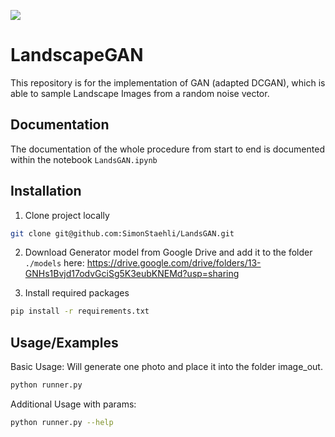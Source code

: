 <a href="https://img.shields.io/badge/FHNW-Deep%20Learning-yellow"><img src="https://img.shields.io/badge/FHNW-Deep%20Learning-yellow" /></a>

# LandscapeGAN

This repository is for the implementation of GAN (adapted DCGAN), which is able to sample Landscape Images from a random noise vector.

## Documentation

The documentation of the whole procedure from start to end is documented within the notebook `LandsGAN.ipynb`

## Installation

1. Clone project locally 

```bash
git clone git@github.com:SimonStaehli/LandsGAN.git
```

2. Download Generator model from Google Drive and add it to the folder `./models` here: https://drive.google.com/drive/folders/13-GNHs1Bvjd17odvGciSg5K3eubKNEMd?usp=sharing 


3. Install required packages
```bash
pip install -r requirements.txt
```

## Usage/Examples

Basic Usage:
Will generate one photo and place it into the folder image_out.

```bash
python runner.py 
```

Additional Usage with params:

```bash
python runner.py --help
```
